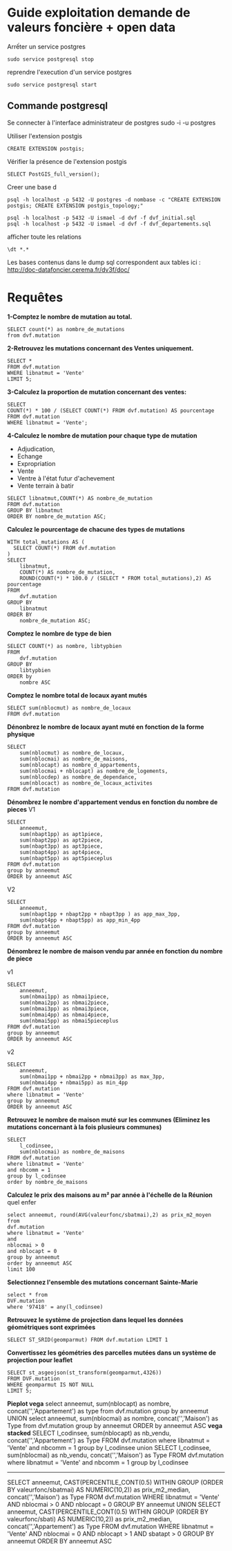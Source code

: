 # Guide exploitation demande de valeurs foncière + open **data**

Arrếter un service postgres 
```
sudo service postgresql stop
```

reprendre l'execution d'un service postgres

```
sudo service postgresql start
```


## Commande postgresql
Se connecter à l'interface administrateur de postgres
sudo -i -u postgres

Utiliser l'extension postgis
```
CREATE EXTENSION postgis;
```

Vérifier la présence de l'extension postgis
```
SELECT PostGIS_full_version();
```

Creer une base d
```
psql -h localhost -p 5432 -U postgres -d nombase -c "CREATE EXTENSION postgis; CREATE EXTENSION postgis_topology;"
```

```
psql -h localhost -p 5432 -U ismael -d dvf -f dvf_initial.sql
psql -h localhost -p 5432 -U ismael -d dvf -f dvf_departements.sql
```
afficher toute les relations 
```
\dt *.*
```
Les bases contenus dans le dump sql correspondent aux tables ici :
http://doc-datafoncier.cerema.fr/dv3f/doc/


# Requêtes

**1-Comptez le nombre de mutation au total.** 
```
SELECT count(*) as nombre_de_mutations
from dvf.mutation
```
**2-Retrouvez les mutations concernant des Ventes uniquement.**
```
SELECT * 
FROM dvf.mutation
WHERE libnatmut = 'Vente'
LIMIT 5;
```


**3-Calculez la proportion de mutation concernant des ventes:** 

```
SELECT 
COUNT(*) * 100 / (SELECT COUNT(*) FROM dvf.mutation) AS pourcentage
FROM dvf.mutation
WHERE libnatmut = 'Vente';
```

**4-Calculez le nombre de mutation pour chaque type de mutation** 
- Adjudication, 
- Echange
- Expropriation
- Vente
- Ventre à l'état futur d'achevement
- Vente terrain à batir

```
SELECT libnatmut,COUNT(*) AS nombre_de_mutation
FROM dvf.mutation
GROUP BY libnatmut
ORDER BY nombre_de_mutation ASC;
```

**Calculez le pourcentage de chacune des types de mutations**

```
WITH total_mutations AS (
  SELECT COUNT(*) FROM dvf.mutation
)
SELECT 
    libnatmut,
    COUNT(*) AS nombre_de_mutation,
    ROUND(COUNT(*) * 100.0 / (SELECT * FROM total_mutations),2) AS pourcentage
FROM 
    dvf.mutation
GROUP BY 
    libnatmut
ORDER BY 
    nombre_de_mutation ASC;
```

**Comptez le nombre de type de bien**

```
SELECT COUNT(*) as nombre, libtypbien
FROM 
    dvf.mutation
GROUP BY 
    libtypbien
ORDER by 
    nombre ASC

```

**Comptez le nombre total de locaux ayant mutés**

```
SELECT sum(nblocmut) as nombre_de_locaux
FROM dvf.mutation

```

**Dénonbrez le nombre de locaux ayant muté en fonction de la forme physique**

```
SELECT 
    sum(nblocmut) as nombre_de_locaux,
    sum(nblocmai) as nombre_de_maisons,
    sum(nblocapt) as nombre_d_appartements,
    sum(nblocmai + nblocapt) as nombre_de_logements,
    sum(nblocdep) as nombre_de_dependance,
    sum(nblocact) as nombre_de_locaux_activites
FROM dvf.mutation
```

**Dénombrez le nombre d'appartement vendus en fonction du nombre de pieces**
V1
```
SELECT 
    anneemut,
    sum(nbapt1pp) as apt1piece,
    sum(nbapt2pp) as apt2piece,
    sum(nbapt3pp) as apt3piece,
    sum(nbapt4pp) as apt4piece,
    sum(nbapt5pp) as apt5pieceplus
FROM dvf.mutation
group by anneemut
ORDER by anneemut ASC
```
V2
```
SELECT 
    anneemut,
    sum(nbapt1pp + nbapt2pp + nbapt3pp ) as app_max_3pp,
    sum(nbapt4pp + nbapt5pp) as app_min_4pp
FROM dvf.mutation
group by anneemut
ORDER by anneemut ASC
```
**Dénombrez le nombre de maison vendu par année en fonction du nombre de piece**

v1
```
SELECT 
    anneemut,
    sum(nbmai1pp) as nbmai1piece,
    sum(nbmai2pp) as nbmai2piece,
    sum(nbmai3pp) as nbmai3piece,
    sum(nbmai4pp) as nbmai4piece,
    sum(nbmai5pp) as nbmai5pieceplus
FROM dvf.mutation
group by anneemut
ORDER by anneemut ASC

```

v2
```
SELECT 
    anneemut,
    sum(nbmai1pp + nbmai2pp + nbmai3pp) as max_3pp,
    sum(nbmai4pp + nbmai5pp) as min_4pp
FROM dvf.mutation
where libnatmut = 'Vente'
group by anneemut
ORDER by anneemut ASC
```
**Retrouvez le nombre de maison muté sur les communes (Eliminez les mutations concernant à la fois plusieurs communes)**

```
SELECT 
    l_codinsee,
    sum(nblocmai) as nombre_de_maisons
FROM dvf.mutation
where libnatmut = 'Vente'
and nbcomm = 1
group by l_codinsee
order by nombre_de_maisons
```

**Calculez le prix des maisons au m² par année à l'échelle de la Réunion**
quel enfer

```
select anneemut, round(AVG(valeurfonc/sbatmai),2) as prix_m2_moyen
from 
dvf.mutation
where libnatmut = 'Vente'
and
nblocmai > 0
and nblocapt = 0
group by anneemut
order by anneemut ASC
limit 100
```
**Selectionnez l'ensemble des mutations concernant Sainte-Marie**

```
select * from
DVF.mutation
where '97418' = any(l_codinsee)
```

**Retrouvez le système de projection dans lequel les données géométriques sont exprimées**
```
SELECT ST_SRID(geomparmut) FROM dvf.mutation LIMIT 1
```

**Convertissez les géométries des parcelles mutées dans un système de projection pour leaflet**
```
SELECT st_asgeojson(st_transform(geomparmut,4326))
FROM DVF.mutation
WHERE geomparmut IS NOT NULL
LIMIT 5;
```

**Pieplot vega**
select 
    anneemut,
    sum(nblocapt) as nombre,
    concat('','Appartement') as type
from dvf.mutation
group by anneemut
UNION
select 
    anneemut,
    sum(nblocmai) as nombre,
    concat('','Maison') as Type
from dvf.mutation
group by anneemut
ORDER by anneemut ASC
**vega stacked**
SELECT 
    l_codinsee,
    sum(nblocapt) as nb_vendu,
    concat('','Appartement') as Type
FROM dvf.mutation
where libnatmut = 'Vente'
and nbcomm = 1
group by l_codinsee
union
SELECT 
    l_codinsee,
    sum(nblocmai) as nb_vendu,
    concat('','Maison') as Type
FROM dvf.mutation
where libnatmut = 'Vente'
and nbcomm = 1
group by l_codinsee


****
SELECT 
    anneemut, 
    CAST(PERCENTILE_CONT(0.5) WITHIN GROUP (ORDER BY valeurfonc/sbatmai) AS NUMERIC(10,2)) as prix_m2_median,
    concat('','Maison') as Type
FROM dvf.mutation
WHERE libnatmut = 'Vente'
AND nblocmai > 0
AND nblocapt = 0
GROUP BY anneemut
UNION
SELECT 
    anneemut, 
    CAST(PERCENTILE_CONT(0.5) WITHIN GROUP (ORDER BY valeurfonc/sbati) AS NUMERIC(10,2)) as prix_m2_median,
    concat('','Appartement') as Type
FROM dvf.mutation
WHERE libnatmut = 'Vente'
AND nblocmai = 0
AND nblocapt > 1
AND sbatapt > 0
GROUP BY anneemut
ORDER BY anneemut ASC